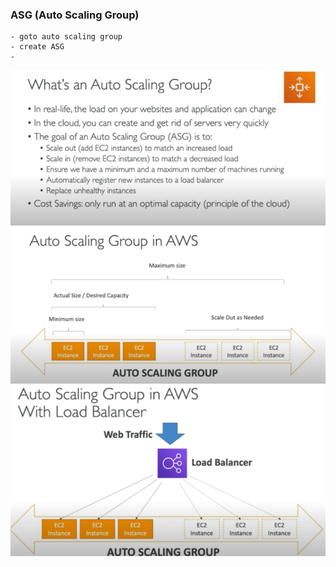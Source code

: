 ### ASG (Auto Scaling Group)
```text
- goto auto scaling group
- create ASG
- 
```
![](Images/ASG/1.png)
![](Images/ASG/2.png)
![](Images/ASG/3.png)